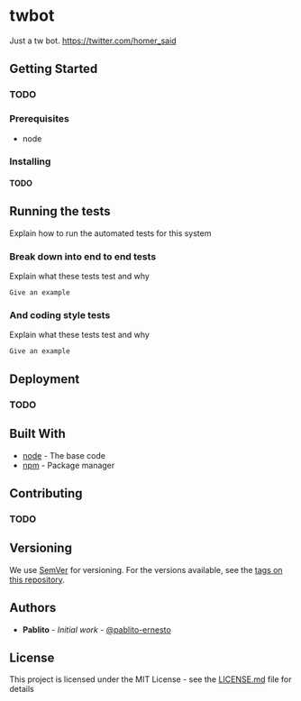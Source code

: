 # twbot

Just a tw bot. https://twitter.com/homer_said

## Getting Started
### TODO

### Prerequisites

- node


### Installing
#### TODO

## Running the tests

Explain how to run the automated tests for this system

### Break down into end to end tests

Explain what these tests test and why

```
Give an example
```

### And coding style tests

Explain what these tests test and why

```
Give an example
```

## Deployment

### TODO

## Built With

* [node](https://nodejs.org/en/) - The base code
* [npm](https://www.npmjs.com/) - Package manager

## Contributing
### TODO

## Versioning

We use [SemVer](http://semver.org/) for versioning. For the versions available, see the [tags on this repository](https://github.com/your/project/tags). 

## Authors

* **Pablito** - *Initial work* - [@pablito-ernesto](https://github.com/pablito-ernesto)

## License

This project is licensed under the MIT License - see the [LICENSE.md](LICENSE.md) file for details
